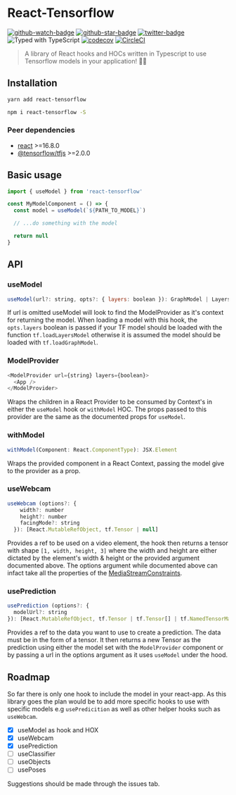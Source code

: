 # React-Tensorflow

[![github-watch-badge]][github-watch]
[![github-star-badge]][github-star]
[![twitter-badge]][twitter]
![Typed with TypeScript][typescript]
[![codecov](https://codecov.io/gh/joshuaellis/react-tensorflow/branch/master/graph/badge.svg)](https://codecov.io/gh/joshuaellis/react-tensorflow)
[![CircleCI](https://circleci.com/gh/joshuaellis/react-tensorflow.svg?style=svg)](https://circleci.com/gh/joshuaellis/react-tensorflow)

> A library of React hooks and HOCs written in Typescript to use Tensorflow models in your application! 🤖🧠

## Installation

```sh
yarn add react-tensorflow
```

```sh
npm i react-tensorflow -S
```

### Peer dependencies

- [react](https://www.npmjs.com/package/react) >=16.8.0
- [@tensorflow/tfjs](https://www.npmjs.com/package/@tensorflow/tfjs) >=2.0.0

## Basic usage

```js
import { useModel } from 'react-tensorflow'

const MyModelComponent = () => {
  const model = useModel(`${PATH_TO_MODEL}`)

  // ...do something with the model

  return null
}
```

## API

### useModel

```js
useModel(url?: string, opts?: { layers: boolean }): GraphModel | LayersModel | null
```

If url is omitted useModel will look to find the ModelProvider as it's context for returning the model. When loading a model with this hook, the `opts.layers` boolean is passed if your TF model should be loaded with the function `tf.loadLayersModel` otherwise it is assumed the model should be loaded with `tf.loadGraphModel`.

### ModelProvider

```js
<ModelProvider url={string} layers={boolean}>
  <App />
</ModelProvider>
```

Wraps the children in a React Provider to be consumed by Context's in either the `useModel` hook or `withModel` HOC. The props passed to this provider are the same as the documented props for `useModel`.

### withModel

```js
withModel(Component: React.ComponentType): JSX.Element
```

Wraps the provided component in a React Context, passing the model give to the provider as a prop.

### useWebcam

```js
useWebcam (options?: {
    width?: number
    height?: number
    facingMode?: string
  }): [React.MutableRefObject, tf.Tensor | null]
```

Provides a ref to be used on a video element, the hook then returns a tensor with shape `[1, width, height, 3]` where the width and height are either dictated by the element's width & height or the provided argument documented above. The options argument while documented above can infact take all the properties of the [MediaStreamConstraints](https://developer.mozilla.org/en-US/docs/Web/API/MediaStreamConstraints).

### usePrediction

```js
usePrediction (options?: {
  modelUrl?: string
}): [React.MutableRefObject, tf.Tensor | tf.Tensor[] | tf.NamedTensorMap | null]
```

Provides a ref to the data you want to use to create a prediction. The data must be in the form of a tensor. It then returns a new Tensor as the prediction using either the model set with the `ModelProvider` component or by passing a url in the options argument as it uses `useModel` under the hood.

## Roadmap

So far there is only one hook to include the model in your react-app. As this library goes the plan would be to add more specific hooks to use with specific models e.g `usePredicition` as well as other helper hooks such as `useWebcam`.

- [x] useModel as hook and HOX
- [x] useWebcam
- [x] usePrediction
- [ ] useClassifier
- [ ] useObjects
- [ ] usePoses

Suggestions should be made through the issues tab.

[typescript]: https://flat.badgen.net/badge/icon/Typed?icon=typescript&label&labelColor=blue&color=555555
[github-watch-badge]: https://img.shields.io/github/watchers/joshuaellis/react-tensorflow.svg?style=social
[github-watch]: https://github.com/joshuaellis/react-tensorflow/watchers
[github-star-badge]: https://img.shields.io/github/stars/joshuaellis/react-tensorflow.svg?style=social
[github-star]: https://github.com/joshuaellis/react-tensorflow/stargazers
[twitter]: https://twitter.com/intent/tweet?text=Check%20out%20react-tensorflow%20by%20@Josh%20Ellis%20https://github.com/joshuaellis/react-tensorflow%20%F0%9F%91%8D
[twitter-badge]: https://img.shields.io/twitter/url/https/github.com/kentcdodds/testing-workshop.svg?style=social
